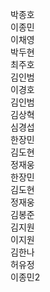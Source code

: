 박종호   
이종민   
이채영   
박두현   
최주호   
김인범   
이경호   
김인범   
김상혁   
심경섭   
한장민   
김도현   
정재웅   
한장민   
김도현   
정재웅   
김봉준   
김지원   
이지원   
김한나   
허유정   
이종민2   

